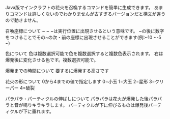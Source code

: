 Java版マインクラフトの花火を召喚するコマンドを簡単に生成できます。
あまりコマンドは詳しくないのでわかりませんが古すぎるバージョンだと構文が違うので動きません。

召喚座標について
~ ~ ~は実行位置に出現させるという意味です。
~の後に数字をつけることでその~の次・前の座標に出現させることができます(例:~10 ~-5 ~)

色について
色は複数選択可能で色を複数選択すると複数色表示されます。
右は爆発後に変化させる色です。複数選択可能で。

爆発までの時間について
要するに爆発する高さです

花火の形について
0から4までの値で指定します
0=小玉
1=大玉
2=星形
3=クリーパー
4=破裂

パラパラ・パーティクルの伸ばしについて
パラパラは花火が爆発した後パラパラと音が鳴りキラキラします。
バーティクルが下に伸びるものは爆発後パーティクルが下に垂れます。